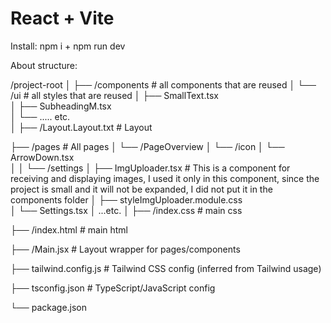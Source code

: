 # React + Vite

Install:
npm i + npm run dev

About structure:

/project-root
│
├── /components                      # all components that are reused
│   └── /ui                          # all styles that are reused
│       ├── SmallText.tsx            
│       ├── SubheadingM.tsx          
│       └── ..... etc.         
│
├── /Layout.Layout.txt              # Layout

├── /pages                          # All pages
│   └── /PageOverview
│       └── /icon
│           └── ArrowDown.tsx        
│
│   └── /settings
│       ├── ImgUploader.tsx         # This is a component for receiving and displaying images, I used it only in this component, since the project is small and it will not be expanded, I did not put it in the components folder
│       ├── styleImgUploader.module.css  
│       └── Settings.tsx 
│       ...etc.
│
├── /index.css                      # main css

├── /index.html                     # main html

├── /Main.jsx                       # Layout wrapper for pages/components

├── tailwind.config.js             # Tailwind CSS config (inferred from Tailwind usage)

├── tsconfig.json                  # TypeScript/JavaScript config

└── package.json

